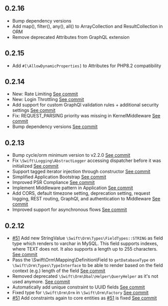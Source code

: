 ## 0.2.16

- Bump dependency versions
- Add map(), filter(), any(), all() to ArrayCollection and ResultCollection in ORM
- Remove deprecated Attributes from GraphQL extension

## 0.2.15

- Add ```#[\AllowDynamicProperties]``` to Attributes for PHP8.2 compatibility

## 0.2.14

- New: Rate Limiting [See commit](https://github.com/SwiftAPI/swift/commit/37ecc1ccc25ae6e5f62ca1ee8bf4b4e2f045c503)
- New: Login Throttling [See commit](https://github.com/SwiftAPI/swift/commit/ead6f738952278276482322af2132716a04c557a)
- Add support for custom GraphQl validation rules + additional security settings [See commit](https://github.com/SwiftAPI/swift/commit/cb7df1d2b3f0e8804962ae37840445154f0993f7)
- Fix: REQUEST_PARSING priority was missing in KernelMiddleware [See commit](https://github.com/SwiftAPI/swift/commit/627b33434cc4ba32bdfbdd0701d9dd44239c52d8)
- Bump dependency versions [See commit](https://github.com/SwiftAPI/swift/commit/c9913666990b1882a204f37059e76abf963eca23)

## 0.2.13

- Bump cycle/orm minimum version to v2.2.0 [See commit](https://github.com/SwiftAPI/swift/commit/60bd721d4e4d3461323e7df033138e48441a2929)
- Fix `\Swift\Logging\AbstractLogger` accessing dispatcher before it was initialized [See commit](https://github.com/SwiftAPI/swift/commit/1f6e54987b04f85e0a308bc5449676ed15fc54b3)
- Support tagged iterator injection through constructor [See commit](https://github.com/SwiftAPI/swift/commit/995ef28ccc9fe56c5d4e876fd3a8b4a53a98750b)
- Simplified Application Bootstrap [See commit](https://github.com/SwiftAPI/swift/commit/1775329b8888ac619eb991703da6a3f3ea4a1d56)
- Improved PSR Compliance [See commit](https://github.com/SwiftAPI/swift/commit/9bb62add9c373e580d005b8781764f4b84cee2b8)
- Implement Middleware pattern in Application [See commit](https://github.com/SwiftAPI/swift/commit/5269c42819ecd006cb2b66d0346cdcddc015e2e9)
- Add CORS, default timezone setting, deprecation setting, request logging, REST routing, GraphQl, and authentication to Middleware [See commit](https://github.com/SwiftAPI/swift/commit/b04dd60337aa925a7e8d018ee70a204580ddf41e)
- Improved support for asynchronous flows [See commit](https://github.com/SwiftAPI/swift/commit/b04dd60337aa925a7e8d018ee70a204580ddf41e)

## 0.2.12  

- [#51](https://github.com/SwiftAPI/swift/issues/51) Add new StringValue `\Swift\Orm\Types\FieldTypes::STRING` as field type which renders to varchar in MySQL. This field supports indexes, where TEXT does not. It also supports a length up to 255 characters. [See commit](https://github.com/SwiftAPI/swift/commit/2833be1ca49bb073df4f6b47cf21fcfd9f00d9a2)
- Pass the \Swift\Orm\Mapping\Definition\Field to `getDatabaseType` on `\Swift\Orm\Types\TypeInterface` to be able to render based on the field context (e.g.) length of the field [See commit](https://github.com/SwiftAPI/swift/commit/002f7bcc409e2fd2a38c86f429cfeea1305f56d7)
- Removed deprecated `\Swift\Orm\Dbal\Helper\QueryHelper` as it's not used anymore. [See commit](https://github.com/SwiftAPI/swift/commit/002f7bcc409e2fd2a38c86f429cfeea1305f56d7)
- Automatically add unique constraint to UUID fields [See commit](https://github.com/SwiftAPI/swift/commit/277d856ba1d4abc1da09cd201c265747c0ad3f0e)
- Fixed type for `\Swift\Orm\Orm` in `\Swift\Orm\Factory` [See commit](https://github.com/SwiftAPI/swift/commit/2d6e133747eb641e9254f82a1bd1ec68c216c45d)
- [#51](https://github.com/SwiftAPI/swift/issues/51) Add constraints again to core entities as [#51](https://github.com/SwiftAPI/swift/issues/51) is fixed [See commit](https://github.com/SwiftAPI/swift/commit/fa8e6ce86091e0b1a3f0472685283467b8f7de46)